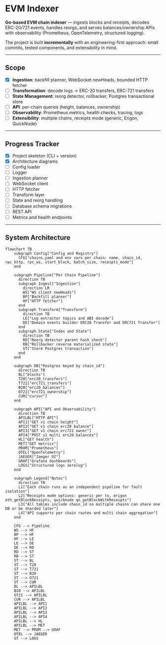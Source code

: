 # EVM Indexer

**Go-based EVM chain indexer** — ingests blocks and receipts, decodes ERC-20/721 events, handles reorgs, and serves balances/ownership APIs with observability (Prometheus, OpenTelemetry, structured logging).

The project is built **incrementally** with an engineering-first approach: small commits, tested components, and extensibility in mind.

---

##  Scope

- [x] **Ingestion**: backfill planner, WebSocket newHeads, bounded HTTP fetcher
- [ ] **Transformation**: decode logs → ERC-20 transfers, ERC-721 transfers
- [ ] **State Management**: reorg detector, rollbacker, Postgres transactional store
- [ ] **API**: per-chain queries (height, balances, ownership)
- [ ] **Observability**: Prometheus metrics, health checks, tracing, logs
- [ ] **Extensibility**: multiple chains, receipts mode (generic, Erigon, QuickNode)

---

##  Progress Tracker

- [x] Project skeleton (CLI + version)
- [x] Architecture diagrams
- [ ] Config loader
- [ ] Logger
- [ ] Ingestion planner
- [ ] WebSocket client
- [ ] HTTP fetcher
- [ ] Transform layer
- [ ] State and reorg handling
- [ ] Database schema migrations
- [ ] REST API
- [ ] Metrics and health endpoints

---

##  System Architecture 

```mermaid
flowchart TB
    subgraph Config["Config and Registry"]
      CFG["chains.yaml and env vars per chain: name, chain_id, rpc_http, rpc_ws, start_block, batch_size, receipts_mode"]
    end

    subgraph Pipeline["Per Chain Pipeline"]
      direction TB
      subgraph Ingest["Ingestion"]
        direction LR
        WS["WS client newHeads"]
        BP["Backfill planner"]
        HF["HTTP fetcher"]
      end
      subgraph Transform["Transform"]
        direction TB
        LE["Log extractor topics and ABI decode"]
        DE["Domain events builder ERC20 Transfer and ERC721 Transfer"]
      end
      subgraph State["Index and State"]
        direction TB
        RD["Reorg detector parent hash check"]
        RB["Rollbacker reverse materialized state"]
        ST["Store Postgres transaction"]
      end
    end

    subgraph DB["Postgres keyed by chain_id"]
      direction TB
      BL["blocks"]
      T20["erc20_transfers"]
      T721["erc721_transfers"]
      B20["erc20_balances"]
      O721["erc721_ownership"]
      CUR["cursor"]
    end

    subgraph API["API and Observability"]
      direction TB
      APILBL["HTTP API"]
      API1["GET v1 chain height"]
      API2["GET v1 chain erc20 balance"]
      API3["GET v1 chain erc721 owner"]
      API4["POST v1 multi erc20 balances"]
      HL["GET health"]
      MET["GET metrics"]
      PROM["Prometheus"]
      OTEL["OpenTelemetry"]
      JAEGER["Jaeger UI"]
      GRAF["Grafana dashboards"]
      LOGS["Structured logs zerolog"]
    end

    subgraph Legend["Notes"]
      direction TB
      L1["Each chain runs as an independent pipeline for fault isolation"]
      L2["Receipts mode options: generic per tx, erigon eth_getBlockReceipts, quicknode qn_getBlockWithReceipts"]
      L3["All tables include chain_id so multiple chains can share one DB or be sharded later"]
      L4["API supports per chain routes and multi chain aggregation"]
    end

    CFG --> Pipeline
    WS --> HF
    BP --> HF
    HF --> LE
    LE --> DE
    DE --> RD
    RD --> ST
    RB --> ST
    ST --> BL
    ST --> T20
    ST --> T721
    ST --> B20
    ST --> O721
    ST --> CUR
    BL --> APILBL
    B20 --> APILBL
    O721 --> APILBL
    CUR --> APILBL
    APILBL --> API1
    APILBL --> API2
    APILBL --> API3
    APILBL --> API4
    APILBL --> HL
    APILBL --> MET
    MET --> PROM --> GRAF
    OTEL --> JAEGER
    ST --> LOGS



